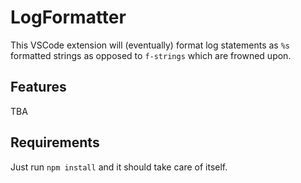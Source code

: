 # LogFormatter

This VSCode extension will (eventually) format log statements as `%s` formatted strings as opposed to `f-strings` which are frowned upon.

## Features

TBA

## Requirements

Just run `npm install` and it should take care of itself.